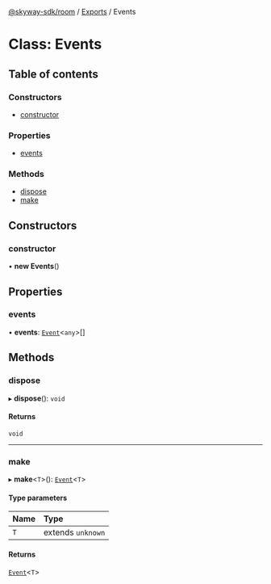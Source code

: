 [@skyway-sdk/room](../README.md) / [Exports](../modules.md) / Events

# Class: Events

## Table of contents

### Constructors

- [constructor](Events.md#constructor)

### Properties

- [events](Events.md#events)

### Methods

- [dispose](Events.md#dispose)
- [make](Events.md#make)

## Constructors

### constructor

• **new Events**()

## Properties

### events

• **events**: [`Event`](Event.md)<`any`\>[]

## Methods

### dispose

▸ **dispose**(): `void`

#### Returns

`void`

___

### make

▸ **make**<`T`\>(): [`Event`](Event.md)<`T`\>

#### Type parameters

| Name | Type |
| :------ | :------ |
| `T` | extends `unknown` |

#### Returns

[`Event`](Event.md)<`T`\>
